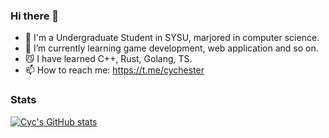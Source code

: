 ### Hi there 👋
- 🏫 I'm a Undergraduate Student in SYSU, marjored in computer science.
- 🌱 I’m currently learning game development, web application and so on.
- 😼 I have learned C++, Rust, Golang, TS.
- 📫 How to reach me: https://t.me/cychester
<!--
**cyc4188/cyc4188** is a ✨ _special_ ✨ repository because its `README.md` (this file) appears on your GitHub profile.

Here are some ideas to get you started:

- 🔭 I’m currently working on ...
- 🌱 I’m currently learning ...
- 👯 I’m looking to collaborate on ...
- 🤔 I’m looking for help with ...
- 💬 Ask me about ...
- 📫 How to reach me: ...
- 😄 Pronouns: ...
- ⚡ Fun fact: ...
-->


### Stats

[![Cyc's GitHub stats](https://github-readme-stats.vercel.app/api/top-langs?username=cyc4188&hide=html,scss,stylus,blade,jupyter%20notebook,python,css,shell,batchfile,dockerfile,typescript&theme=algolia&show_icons=true)](https://github.com/cyc4188)
